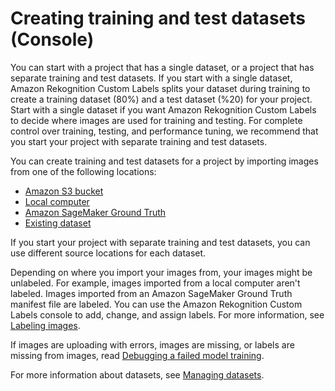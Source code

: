 # Creating training and test datasets \(Console\)<a name="md-create-dataset"></a>

You can start with a project that has a single dataset, or a project that has separate training and test datasets\. If you start with a single dataset, Amazon Rekognition Custom Labels splits your dataset during training to create a training dataset \(80%\) and a test dataset \(%20\) for your project\. Start with a single dataset if you want Amazon Rekognition Custom Labels to decide where images are used for training and testing\. For complete control over training, testing, and performance tuning, we recommend that you start your project with separate training and test datasets\. 

You can create training and test datasets for a project by importing images from one of the following locations:
+ [Amazon S3 bucket](md-create-dataset-s3.md)
+ [Local computer](md-create-dataset-computer.md)
+ [Amazon SageMaker Ground Truth](md-create-dataset-ground-truth.md)
+ [Existing dataset](md-create-dataset-existing-dataset.md)

If you start your project with separate training and test datasets, you can use different source locations for each dataset\.

Depending on where you import your images from, your images might be unlabeled\. For example, images imported from a local computer aren't labeled\. Images imported from an Amazon SageMaker Ground Truth manifest file are labeled\. You can use the Amazon Rekognition Custom Labels console to add, change, and assign labels\. For more information, see [Labeling images](md-labeling-images.md)\.

If images are uploading with errors, images are missing, or labels are missing from images, read [Debugging a failed model training](tm-debugging.md)\.

For more information about datasets, see [Managing datasets](managing-dataset.md)\.